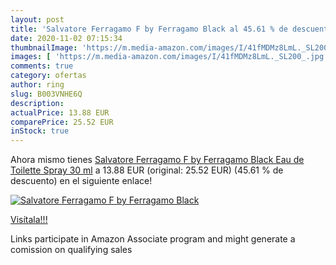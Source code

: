 ```yaml
---
layout: post
title: 'Salvatore Ferragamo F by Ferragamo Black al 45.61 % de descuento'
date: 2020-11-02 07:15:34
thumbnailImage: 'https://m.media-amazon.com/images/I/41fMDMz8LmL._SL200_.jpg'
images: [ 'https://m.media-amazon.com/images/I/41fMDMz8LmL._SL200_.jpg' ]
comments: true
category: ofertas
author: ring
slug: B003VNHE6Q
description:
actualPrice: 13.88 EUR
comparePrice: 25.52 EUR
inStock: true
---
```


Ahora mismo tienes [Salvatore Ferragamo F by Ferragamo Black Eau de Toilette Spray 30 ml](https://www.amazon.it/dp/B003VNHE6Q/?tag=tolees00-21) a 13.88 EUR (original: 25.52 EUR) (45.61 %  de descuento) en el siguiente enlace!

[![Salvatore Ferragamo F by Ferragamo Black](https://m.media-amazon.com/images/I/41fMDMz8LmL._SL200_.jpg)](https://www.amazon.it/dp/B003VNHE6Q/?tag=tolees00-21)

[Visítala!!!](https://www.amazon.it/dp/B003VNHE6Q/?tag=tolees00-21)

Links participate in Amazon Associate program and might generate a comission on qualifying sales
